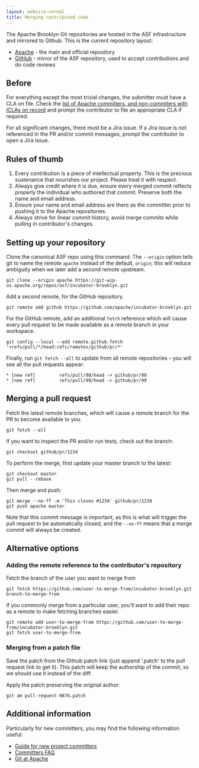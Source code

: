 ```yaml
---
layout: website-normal
title: Merging contributed code
---
```


The Apache Brooklyn Git repositories are hosted in the ASF infrastructure and mirrored to Github. This is the current
repository layout:

- [Apache](https://git-wip-us.apache.org/repos/asf?s=incubator-brooklyn) - the main and official repository
- [GitHub](https://github.com/apache/incubator-brooklyn) - mirror of the ASF repository, used to accept contributions
  and do code reviews


Before
------

For everything except the most trivial changes, the submitter must have a CLA on file. Check the [list of Apache
committers, and non-commiters with ICLAs on record](https://people.apache.org/committer-index.html) and prompt the
contributor to file an appropriate CLA if required.

For all significant changes, there must be a Jira issue. If a Jira issue is not referenced in the PR and/or commit
messages, prompt the contributor to open a Jira issue.


Rules of thumb
--------------

1. Every contribution is a piece of intellectual property.  This is the precious sustenance that nourishes our
   project.  Please treat it with respect.
2. Always give credit where it is due, ensure every merged commit reflects properly the individual who authored that
   commit.  Preserve both the name and email address.
3. Ensure your name and email address are there as the committer prior to pushing it to the Apache repositories.
4. Always strive for linear commit history, avoid merge commits while pulling in contributor's changes.


Setting up your repository
--------------------------

Clone the canonical ASF repo using this command. The `--origin` option tells git to name the remote `apache` instead
of the default, `origin`; this will reduce ambiguity when we later add a second remote upstream.

    git clone --origin apache https://git-wip-us.apache.org/repos/asf/incubator-brooklyn.git

Add a second remote, for the GitHub repository.

    git remote add github https://github.com/apache/incubator-brooklyn.git

For the GitHub remote, add an additional `fetch` reference which will cause
every pull request to be made available as a remote branch in your workspace.

    git config --local --add remote.github.fetch '+refs/pull/*/head:refs/remotes/github/pr/*'

Finally, run `git fetch --all` to update from all remote repositories - you will see all the pull requests appear:

    * [new ref]         refs/pull/98/head -> github/pr/98
    * [new ref]         refs/pull/99/head -> github/pr/99


Merging a pull request
----------------------

Fetch the latest remote branches, which will cause a remote branch for the PR to become available to you.

    git fetch --all

If you want to inspect the PR and/or run tests, check out the branch:

    git checkout github/pr/1234

To perform the merge, first update your master branch to the latest:

    git checkout master
    git pull --rebase

Then merge and push:

    git merge --no-ff -m 'This closes #1234' github/pr/1234
    git push apache master

Note that this commit message is important, as this is what will trigger the
pull request to be automatically closed, and the `--no-ff` means that a merge
commit will always be created.


Alternative options
-------------------

### Adding the remote reference to the contributor's repository

Fetch the branch of the user you want to merge from

    git fetch https://github.com/user-to-merge-from/incubator-brooklyn.git branch-to-merge-from

If you commonly merge from a particular user, you'll want to add their repo as a remote to make fetching branches easier.

    git remote add user-to-merge-from https://github.com/user-to-merge-from/incubator-brooklyn.git
    git fetch user-to-merge-from


### Merging from a patch file

Save the patch from the Github patch link (just append '.patch' to the pull request link to get it). This patch will
keep the authorship of the commit, so we should use it instead of the diff.

Apply the patch preserving the original author:

    git am pull-request-9876.patch


Additional information
----------------------

Particularly for new committers, you may find the following information useful:

* [Guide for new project
  committers](https://www.apache.org/dev/new-committers-guide.html)
* [Committers FAQ](https://www.apache.org/dev/committers.html)
* [Git at Apache](https://git-wip-us.apache.org/)

